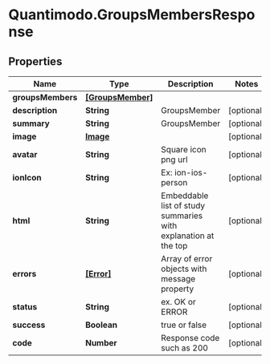 # Quantimodo.GroupsMembersResponse

## Properties
Name | Type | Description | Notes
------------ | ------------- | ------------- | -------------
**groupsMembers** | [**[GroupsMember]**](GroupsMember.md) |  | 
**description** | **String** | GroupsMember | [optional] 
**summary** | **String** | GroupsMember | [optional] 
**image** | [**Image**](Image.md) |  | [optional] 
**avatar** | **String** | Square icon png url | [optional] 
**ionIcon** | **String** | Ex: ion-ios-person | [optional] 
**html** | **String** | Embeddable list of study summaries with explanation at the top | [optional] 
**errors** | [**[Error]**](Error.md) | Array of error objects with message property | [optional] 
**status** | **String** | ex. OK or ERROR | [optional] 
**success** | **Boolean** | true or false | [optional] 
**code** | **Number** | Response code such as 200 | [optional] 


